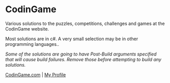 # CodinGame

Various solutions to the puzzles, competitions, challenges and games at the CodinGame website.

Most solutions are in c#. A very small selection may be in other programming languages..

*Some of the solutions are going to have Post-Build arguments specified that will cause build failures. Remove those before attempting to build any solutions.*

[CodinGame.com](https://www.codingame.com/)  |  [My Profile ](https://www.codingame.com/profile/07da6e0b9ba5f1f50ed72fb9cc119f187674471)
